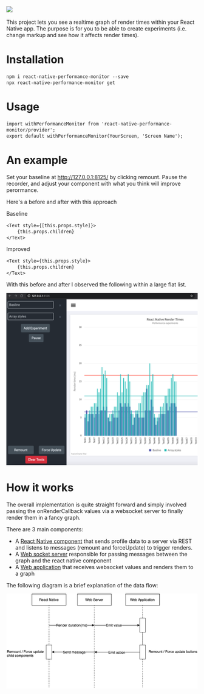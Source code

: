 <img src="example.gif"/>

This project lets you see a realtime graph of render times within your React Native app. The purpose is for you to be able to create experiments (i.e. change markup and see how it affects render times).


# Installation

```
npm i react-native-performance-monitor --save
npx react-native-performance-monitor get
```


# Usage
```
import withPerformanceMonitor from 'react-native-performance-monitor/provider';
export default withPerformanceMonitor(YourScreen, 'Screen Name');
```

# An example

Set your baseline at http://127.0.0.1:8125/ by clicking remount. Pause the recorder, and adjust your component with what you think will improve perormance.


Here's a before and after with this approach

Baseline
```
<Text style={[this.props.style]}>
    {this.props.children}
</Text>
```

Improved
```
<Text style={this.props.style}>
    {this.props.children}
</Text>
```

With this before and after I observed the following within a large flat list. 

<img src="example2.png"/>


# How it works

The overall implementation is quite straight forward and simply involved passing the onRenderCallback values via a websocket server to finally render them in a fancy graph.

There are 3 main components:

- A [React Native component](https://github.com/BulletTrainHQ/react-native-performance-monitor/blob/master/lib/provider.js) that sends profile data to a server via REST and listens to messages (remount and forceUpdate) to trigger renders.
- A [Web socket server](https://github.com/BulletTrainHQ/react-native-performance-monitor/blob/master/lib/src/server.js) responsible for passing messages between the graph and the react native component
- A [Web application](https://github.com/BulletTrainHQ/react-native-performance-monitor/blob/master/components/App.js) that receives websocket values and renders them to a graph

The following diagram is a brief explanation of the data flow:

<img src="./data-flow.png"/>
